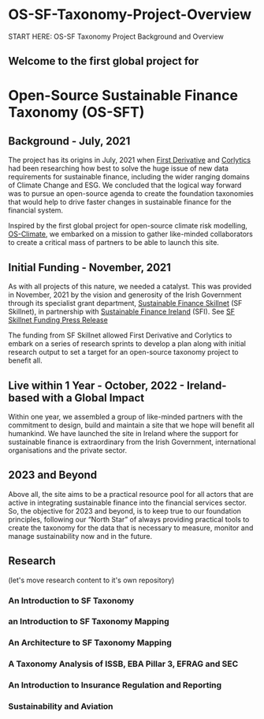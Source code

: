# OS-SF-Taxonomy-Project-Overview
START HERE: OS-SF Taxonomy Project Background and Overview

## Welcome to the first global project for
# Open-Source Sustainable Finance Taxonomy (OS-SFT)

## Background - July, 2021
The project has its origins in July, 2021 when [First Derivative](https://firstderivative.com/) and [Corlytics](https://www.corlytics.com/) had been researching how best to solve the huge issue of new data requirements for sustainable finance, including the wider ranging domains of Climate Change and ESG. We concluded that the logical way forward was to pursue an open-source agenda to create the foundation taxonomies that would help to drive faster changes in sustainable finance for the financial system.

Inspired by the first global project for open-source climate risk modelling, [OS-Climate](https://os-climate.org/), we embarked on a mission to gather like-minded collaborators to create a critical mass of partners to be able to launch this site.

## Initial Funding - November, 2021
As with all projects of this nature, we needed a catalyst. This was provided in November, 2021 by the vision and generosity of the Irish Government through its specialist grant department, [Sustainable Finance Skillnet](https://sfskillnet.sustainablefinance.ie/) (SF Skillnet), in partnership with [Sustainable Finance Ireland](https://www.sustainablefinance.ie/) (SFI). See [SF Skillnet Funding Press Release](https://www.sustainablefinance.ie/2021/11/03/sustainable-finance-ireland-provides-funding-for-ground-breaking-esg-data-project-to-first-derivative-and-corlytics/)

The funding from SF Skillnet allowed First Derivative and Corlytics to embark on a series of research sprints to develop a plan along with initial research output to set a target for an open-source taxonomy project to benefit all.

## Live within 1 Year - October, 2022 - Ireland-based with a Global Impact
Within one year, we assembled a group of like-minded partners with the commitment to design, build and maintain a site that we hope will benefit all humankind. We have launched the site in Ireland where the support for sustainable finance is extraordinary from the Irish Government, international organisations and the private sector.

## 2023 and Beyond
Above all, the site aims to be a practical resource pool for all actors that are active in integrating sustainable finance into the financial services sector. So, the objective for 2023 and beyond, is to keep true to our foundation principles, following our “North Star” of always providing practical tools to create the taxonomy for the data that is necessary to measure, monitor and manage sustainability now and in the future.

## Research
(let's move research content to it's own repository)
### An Introduction to SF Taxonomy 
### an Introduction to SF Taxonomy Mapping
### An Architecture to SF Taxonomy Mapping
### A Taxonomy Analysis of ISSB, EBA Pillar 3, EFRAG and SEC
### An Introduction to Insurance Regulation and Reporting
### Sustainability and Aviation
